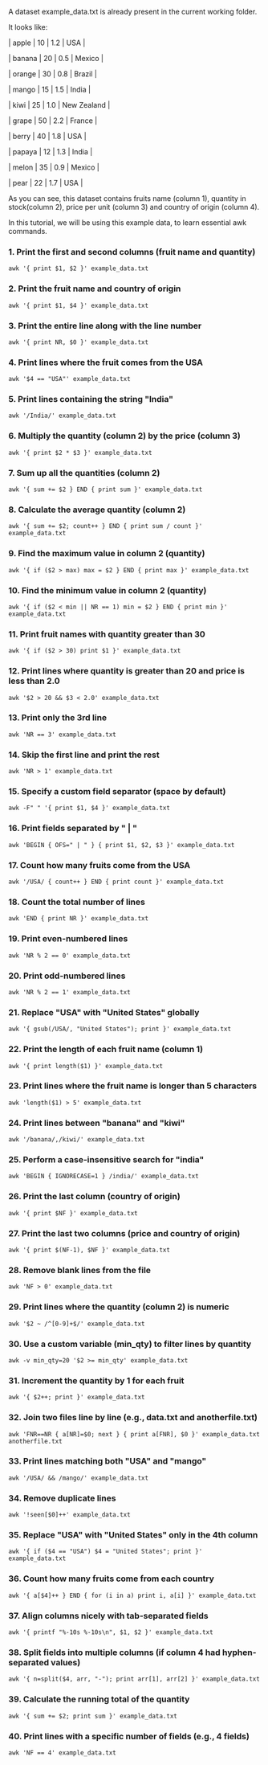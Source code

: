 
A dataset example_data.txt is already present in the current working folder.

It looks like:

| apple   | 10       | 1.2   | USA         |

| banana  | 20       | 0.5   | Mexico      |

| orange  | 30       | 0.8   | Brazil      |

| mango   | 15       | 1.5   | India       |

| kiwi    | 25       | 1.0   | New Zealand |

| grape   | 50       | 2.2   | France      |

| berry   | 40       | 1.8   | USA         |

| papaya  | 12       | 1.3   | India       |

| melon   | 35       | 0.9   | Mexico      |

| pear    | 22       | 1.7   | USA         |



As you can see, this dataset contains fruits name (column 1), quantity in stock(column 2), price per unit (column 3) and country of origin (column 4).

In this tutorial, we will be using this example data, to learn essential awk commands.


### 1. Print the first and second columns (fruit name and quantity)
    awk '{ print $1, $2 }' example_data.txt

### 2. Print the fruit name and country of origin
    awk '{ print $1, $4 }' example_data.txt

### 3. Print the entire line along with the line number
    awk '{ print NR, $0 }' example_data.txt

### 4. Print lines where the fruit comes from the USA
    awk '$4 == "USA"' example_data.txt

### 5. Print lines containing the string "India"
    awk '/India/' example_data.txt

### 6. Multiply the quantity (column 2) by the price (column 3)
    awk '{ print $2 * $3 }' example_data.txt

### 7. Sum up all the quantities (column 2)
    awk '{ sum += $2 } END { print sum }' example_data.txt

### 8. Calculate the average quantity (column 2)
    awk '{ sum += $2; count++ } END { print sum / count }' example_data.txt

### 9. Find the maximum value in column 2 (quantity)
    awk '{ if ($2 > max) max = $2 } END { print max }' example_data.txt

### 10. Find the minimum value in column 2 (quantity)
    awk '{ if ($2 < min || NR == 1) min = $2 } END { print min }' example_data.txt

### 11. Print fruit names with quantity greater than 30
    awk '{ if ($2 > 30) print $1 }' example_data.txt

### 12. Print lines where quantity is greater than 20 and price is less than 2.0
    awk '$2 > 20 && $3 < 2.0' example_data.txt

### 13. Print only the 3rd line
    awk 'NR == 3' example_data.txt

### 14. Skip the first line and print the rest
    awk 'NR > 1' example_data.txt

### 15. Specify a custom field separator (space by default)
    awk -F" " '{ print $1, $4 }' example_data.txt

### 16. Print fields separated by " | "
    awk 'BEGIN { OFS=" | " } { print $1, $2, $3 }' example_data.txt

### 17. Count how many fruits come from the USA
    awk '/USA/ { count++ } END { print count }' example_data.txt

### 18. Count the total number of lines
    awk 'END { print NR }' example_data.txt

### 19. Print even-numbered lines
    awk 'NR % 2 == 0' example_data.txt

### 20. Print odd-numbered lines
    awk 'NR % 2 == 1' example_data.txt

### 21. Replace "USA" with "United States" globally
    awk '{ gsub(/USA/, "United States"); print }' example_data.txt

### 22. Print the length of each fruit name (column 1)
    awk '{ print length($1) }' example_data.txt

### 23. Print lines where the fruit name is longer than 5 characters
    awk 'length($1) > 5' example_data.txt

### 24. Print lines between "banana" and "kiwi"
    awk '/banana/,/kiwi/' example_data.txt

### 25. Perform a case-insensitive search for "india"
    awk 'BEGIN { IGNORECASE=1 } /india/' example_data.txt

### 26. Print the last column (country of origin)
    awk '{ print $NF }' example_data.txt

### 27. Print the last two columns (price and country of origin)
    awk '{ print $(NF-1), $NF }' example_data.txt

### 28. Remove blank lines from the file
    awk 'NF > 0' example_data.txt

### 29. Print lines where the quantity (column 2) is numeric
    awk '$2 ~ /^[0-9]+$/' example_data.txt

### 30. Use a custom variable (min_qty) to filter lines by quantity
    awk -v min_qty=20 '$2 >= min_qty' example_data.txt

### 31. Increment the quantity by 1 for each fruit
    awk '{ $2++; print }' example_data.txt

### 32. Join two files line by line (e.g., data.txt and anotherfile.txt)
    awk 'FNR==NR { a[NR]=$0; next } { print a[FNR], $0 }' example_data.txt anotherfile.txt

### 33. Print lines matching both "USA" and "mango"
    awk '/USA/ && /mango/' example_data.txt

### 34. Remove duplicate lines
    awk '!seen[$0]++' example_data.txt

### 35. Replace "USA" with "United States" only in the 4th column
    awk '{ if ($4 == "USA") $4 = "United States"; print }' example_data.txt

### 36. Count how many fruits come from each country
    awk '{ a[$4]++ } END { for (i in a) print i, a[i] }' example_data.txt

### 37. Align columns nicely with tab-separated fields
    awk '{ printf "%-10s %-10s\n", $1, $2 }' example_data.txt

### 38. Split fields into multiple columns (if column 4 had hyphen-separated values)
    awk '{ n=split($4, arr, "-"); print arr[1], arr[2] }' example_data.txt

### 39. Calculate the running total of the quantity
    awk '{ sum += $2; print sum }' example_data.txt

### 40. Print lines with a specific number of fields (e.g., 4 fields)
    awk 'NF == 4' example_data.txt


